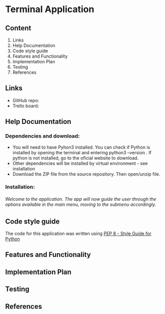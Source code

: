 # Terminal Application
## Content
1. Links
2. Help Documentation
3. Code style guide
4. Features and Functionality
5. Implementation Plan
6. Testing
7. References

## Links
- GitHub repo:
- Trello board:

## Help Documentation
### Dependencies and download:
* You will need to have Pyhon3 installed. You can check if Python is installed by opening the terminal and entering python3 –version . If python is not installed, go to the oficial website to download. 
* Other dependencies will be installed by virtual environment - see installation
* Download the ZIP file from the source repository. Then open/unzip file.

### Installation:


###### Welcome to the application. The app will now guide the user through the options available in the main menu, moving to the submenu accordingly. 

## Code style guide
The code for this application was written using [PEP 8 - Style Guide for Python](https://peps.python.org/pep-0008/) 

## Features and Functionality
## Implementation Plan
## Testing
## References



